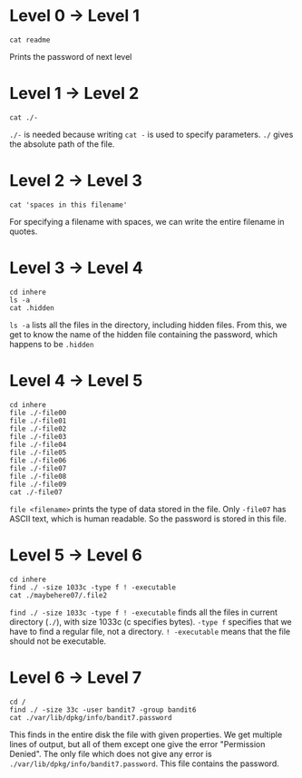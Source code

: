 # Level 0 -> Level 1

```
cat readme
```
Prints the password of next level

# Level 1 -> Level 2
```
cat ./-
``` 

```./-``` is needed because writing ```cat -``` is used to specify parameters. ```./``` gives the absolute path of the file.

# Level 2 -> Level 3
```
cat 'spaces in this filename'
```

For specifying a filename with spaces, we can write the entire filename in quotes.

# Level 3 -> Level 4

```
cd inhere
ls -a
cat .hidden
```

```ls -a``` lists all the files in the directory, including hidden files. From this, we get to know the name of the hidden file containing the password, which happens to be ```.hidden```

# Level 4 -> Level 5

```
cd inhere
file ./-file00
file ./-file01
file ./-file02
file ./-file03
file ./-file04
file ./-file05
file ./-file06
file ./-file07
file ./-file08
file ./-file09
cat ./-file07
```

```file <filename>``` prints the type of data stored in the file. Only ```-file07``` has ASCII text, which is human readable. So the password is stored in this file.

# Level 5 -> Level 6

```
cd inhere
find ./ -size 1033c -type f ! -executable
cat ./maybehere07/.file2
```

```find ./ -size 1033c -type f ! -executable``` finds all the files in current directory (```./```), with size 1033c (c specifies bytes). ```-type f``` specifies that we have to find a regular file, not a directory. ```! -executable``` means that the file should not be executable. 

# Level 6 -> Level 7
```
cd /
find ./ -size 33c -user bandit7 -group bandit6
cat ./var/lib/dpkg/info/bandit7.password
```

This finds in the entire disk the file with given properties. We get multiple lines of output, but all of them except one give the error "Permission Denied". The only file which does not give any error is ```./var/lib/dpkg/info/bandit7.password```. This file contains the password.

